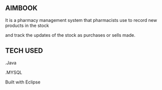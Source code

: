 AIMBOOK
--------
It is a pharmacy management system that pharmacists use to record new products in the stock 

and track the updates of the stock as purchases or sells made.

TECH USED
--------
.Java 

.MYSQL

Built with Eclipse
